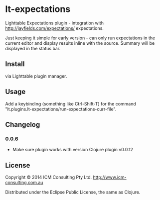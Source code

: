 # lt-expectations
Lighttable Expectations plugin - integration with http://jayfields.com/expectations/ expectations.

Just keeping it simple for early version - can only run expectations in the current editor and display results inline with the source. Summary will be displayed in the status bar.

## Install

via Lighttable plugin manager.

## Usage

Add a keybinding (something like Ctrl-Shift-T) for the command "lt.plugins.lt-expectations/run-expectations-curr-file".

## Changelog

### 0.0.6
* Make sure plugin works with version Clojure plugin v0.0.12

## License

Copyright © 2014 ICM Consulting Pty Ltd. http://www.icm-consulting.com.au

Distributed under the Eclipse Public License, the same as Clojure.

